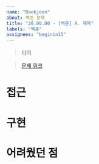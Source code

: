 ```yaml
---
name: "Baekjoon"
about: 백준 문제
title: "20.00.00 - [백준] X. 제목"
labels: "백준"
assignees: "beginin15"
---
```

> 티어

> [문제 링크]()

# 접근
# 구현
# 어려웠던 점
